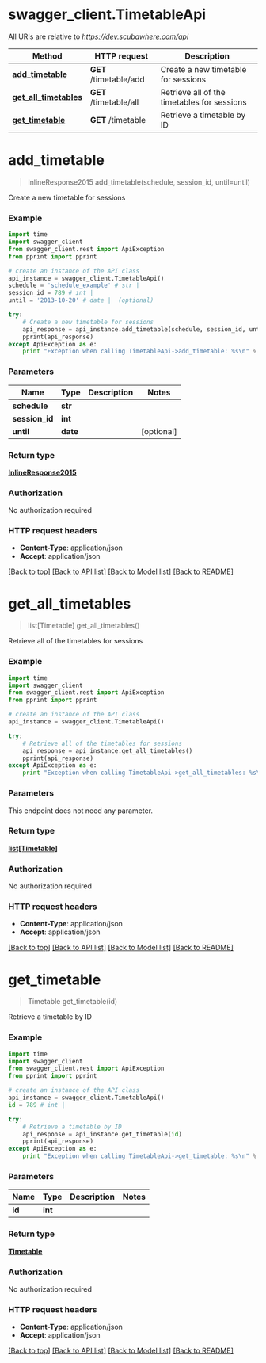 # swagger_client.TimetableApi

All URIs are relative to *https://dev.scubawhere.com/api*

Method | HTTP request | Description
------------- | ------------- | -------------
[**add_timetable**](TimetableApi.md#add_timetable) | **GET** /timetable/add | Create a new timetable for sessions
[**get_all_timetables**](TimetableApi.md#get_all_timetables) | **GET** /timetable/all | Retrieve all of the timetables for sessions
[**get_timetable**](TimetableApi.md#get_timetable) | **GET** /timetable | Retrieve a timetable by ID


# **add_timetable**
> InlineResponse2015 add_timetable(schedule, session_id, until=until)

Create a new timetable for sessions

### Example 
```python
import time
import swagger_client
from swagger_client.rest import ApiException
from pprint import pprint

# create an instance of the API class
api_instance = swagger_client.TimetableApi()
schedule = 'schedule_example' # str | 
session_id = 789 # int | 
until = '2013-10-20' # date |  (optional)

try: 
    # Create a new timetable for sessions
    api_response = api_instance.add_timetable(schedule, session_id, until=until)
    pprint(api_response)
except ApiException as e:
    print "Exception when calling TimetableApi->add_timetable: %s\n" % e
```

### Parameters

Name | Type | Description  | Notes
------------- | ------------- | ------------- | -------------
 **schedule** | **str**|  | 
 **session_id** | **int**|  | 
 **until** | **date**|  | [optional] 

### Return type

[**InlineResponse2015**](InlineResponse2015.md)

### Authorization

No authorization required

### HTTP request headers

 - **Content-Type**: application/json
 - **Accept**: application/json

[[Back to top]](#) [[Back to API list]](../README.md#documentation-for-api-endpoints) [[Back to Model list]](../README.md#documentation-for-models) [[Back to README]](../README.md)

# **get_all_timetables**
> list[Timetable] get_all_timetables()

Retrieve all of the timetables for sessions

### Example 
```python
import time
import swagger_client
from swagger_client.rest import ApiException
from pprint import pprint

# create an instance of the API class
api_instance = swagger_client.TimetableApi()

try: 
    # Retrieve all of the timetables for sessions
    api_response = api_instance.get_all_timetables()
    pprint(api_response)
except ApiException as e:
    print "Exception when calling TimetableApi->get_all_timetables: %s\n" % e
```

### Parameters
This endpoint does not need any parameter.

### Return type

[**list[Timetable]**](Timetable.md)

### Authorization

No authorization required

### HTTP request headers

 - **Content-Type**: application/json
 - **Accept**: application/json

[[Back to top]](#) [[Back to API list]](../README.md#documentation-for-api-endpoints) [[Back to Model list]](../README.md#documentation-for-models) [[Back to README]](../README.md)

# **get_timetable**
> Timetable get_timetable(id)

Retrieve a timetable by ID

### Example 
```python
import time
import swagger_client
from swagger_client.rest import ApiException
from pprint import pprint

# create an instance of the API class
api_instance = swagger_client.TimetableApi()
id = 789 # int | 

try: 
    # Retrieve a timetable by ID
    api_response = api_instance.get_timetable(id)
    pprint(api_response)
except ApiException as e:
    print "Exception when calling TimetableApi->get_timetable: %s\n" % e
```

### Parameters

Name | Type | Description  | Notes
------------- | ------------- | ------------- | -------------
 **id** | **int**|  | 

### Return type

[**Timetable**](Timetable.md)

### Authorization

No authorization required

### HTTP request headers

 - **Content-Type**: application/json
 - **Accept**: application/json

[[Back to top]](#) [[Back to API list]](../README.md#documentation-for-api-endpoints) [[Back to Model list]](../README.md#documentation-for-models) [[Back to README]](../README.md)

